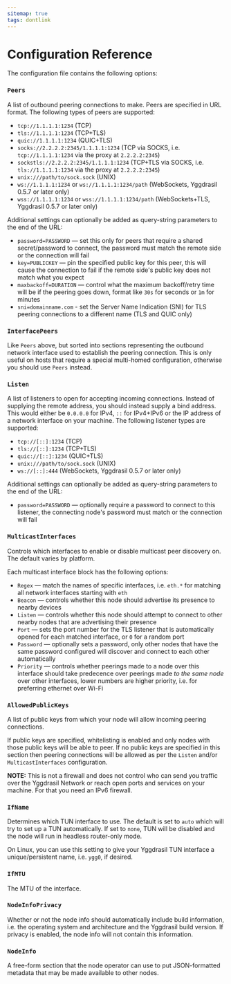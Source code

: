 ```yaml
---
sitemap: true
tags: dontlink
---
```


# Configuration Reference

The configuration file contains the following options:

### `Peers`

A list of outbound peering connections to make. Peers are specified in URL format. The following types of peers are supported:

* `tcp://1.1.1.1:1234` (TCP)
* `tls://1.1.1.1:1234` (TCP+TLS)
* `quic://1.1.1.1:1234` (QUIC+TLS)
* `socks://2.2.2.2:2345/1.1.1.1:1234` (TCP via SOCKS, i.e. `tcp://1.1.1.1:1234` via the proxy at `2.2.2.2:2345`)
* `sockstls://2.2.2.2:2345/1.1.1.1:1234` (TCP+TLS via SOCKS, i.e. `tls://1.1.1.1:1234` via the proxy at `2.2.2.2:2345`)
* `unix:///path/to/sock.sock` (UNIX)
* `ws://1.1.1.1:1234` or `ws://1.1.1.1:1234/path` (WebSockets, Yggdrasil 0.5.7 or later only)
* `wss://1.1.1.1:1234` or `wss://1.1.1.1:1234/path` (WebSockets+TLS, Yggdrasil 0.5.7 or later only)

Additional settings can optionally be added as query-string parameters to the end of the URL:

* `password=PASSWORD` — set this only for peers that require a shared secret/password to connect, the password must match the remote side or the connection will fail
* `key=PUBLICKEY` — pin the specified public key for this peer, this will cause the connection to fail if the remote side's public key does not match what you expect
* `maxbackoff=DURATION` — control what the maximum backoff/retry time will be if the peering goes down, format like `30s` for seconds or `1m` for minutes
* `sni=domainname.com` - set the Server Name Indication (SNI) for TLS peering connections to a different name (TLS and QUIC only)

### `InterfacePeers`

Like `Peers` above, but sorted into sections representing the outbound network interface used to establish the peering connection. This is only useful on hosts that require a special multi-homed configuration, otherwise you should use `Peers` instead.

### `Listen`

A list of listeners to open for accepting incoming connections. Instead of supplying the remote address, you should instead supply a bind address. This would either be `0.0.0.0` for IPv4, `::` for IPv4+IPv6 or the IP address of a network interface on your machine. The following listener types are supported:

* `tcp://[::]:1234` (TCP)
* `tls://[::]:1234` (TCP+TLS)
* `quic://[::]:1234` (QUIC+TLS)
* `unix:///path/to/sock.sock` (UNIX)
* `ws://[::]:444` (WebSockets, Yggdrasil 0.5.7 or later only)

Additional settings can optionally be added as query-string parameters to the end of the URL:

* `password=PASSWORD` — optionally require a password to connect to this listener, the connecting node's password must match or the connection will fail

### `MulticastInterfaces`

Controls which interfaces to enable or disable multicast peer discovery on. The default varies by platform.

Each multicast interface block has the following options:

* `Regex` — match the names of specific interfaces, i.e. `eth.*` for matching all network interfaces starting with `eth`
* `Beacon` — controls whether this node should advertise its presence to nearby devices
* `Listen` — controls whether this node should attempt to connect to other nearby nodes that are advertising their presence
* `Port` — sets the port number for the TLS listener that is automatically opened for each matched interface, or `0` for a random port
* `Password` — optionally sets a password, only other nodes that have the same password configured will discover and connect to each other automatically
* `Priority` — controls whether peerings made to a node over this interface should take predecence over peerings made *to the same node* over other interfaces, lower numbers are higher priority, i.e. for preferring ethernet over Wi-Fi

### `AllowedPublicKeys`

A list of public keys from which your node will allow incoming peering connections.

If public keys are specified, whitelisting is enabled and only nodes with those public keys will be able to peer. If no public keys are specified in this section then peering connections will be allowed as per the `Listen` and/or `MulticastInterfaces` configuration.

**NOTE:** This is not a firewall and does not control who can send you traffic over the Yggdrasil Network or reach open ports and services on your machine. For that you need an IPv6 firewall.

### `IfName`

Determines which TUN interface to use. The default is set to `auto` which will try to set up a TUN automatically. If set to `none`, TUN will be disabled and the node will run in headless router-only mode.

On Linux, you can use this setting to give your Yggdrasil TUN interface a unique/persistent name, i.e. `ygg0`, if desired.

### `IfMTU`

The MTU of the interface.

### `NodeInfoPrivacy`

Whether or not the node info should automatically include build information, i.e. the operating system and architecture and the Yggdrasil build version. If privacy is enabled, the node info will not contain this information.

### `NodeInfo`

A free-form section that the node operator can use to put JSON-formatted metadata that may be made available to other nodes.
